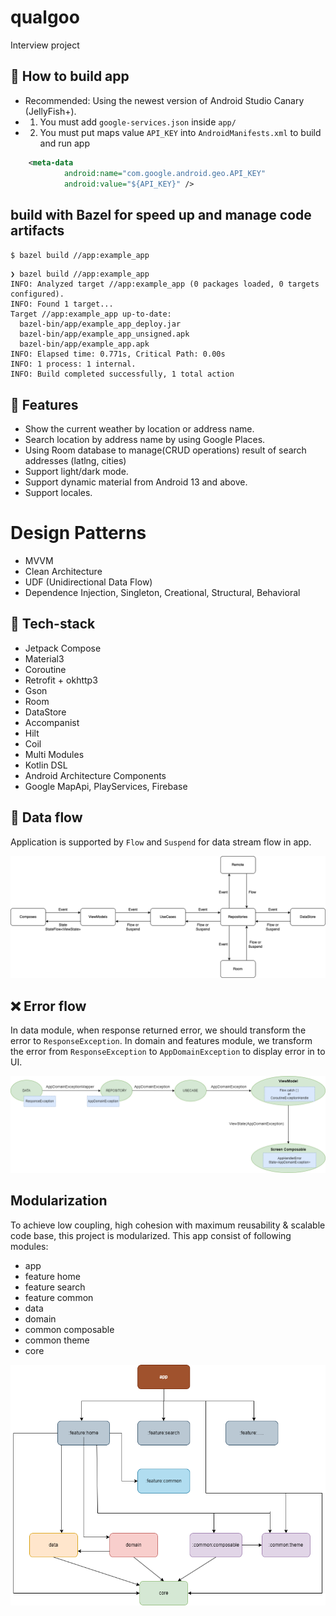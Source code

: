 # qualgoo
Interview project

## :hammer: How to build app

- Recommended: Using the newest version of Android Studio Canary (JellyFish+).
- 1. You must add `google-services.json` inside `app/`
- 2. You must put maps value `API_KEY` into `AndroidManifests.xml` to build and run app
```XML
    <meta-data
            android:name="com.google.android.geo.API_KEY"
            android:value="${API_KEY}" />
```

## build with Bazel for speed up and manage code artifacts

`$ bazel build //app:example_app`

```console
❯ bazel build //app:example_app
INFO: Analyzed target //app:example_app (0 packages loaded, 0 targets configured).
INFO: Found 1 target...
Target //app:example_app up-to-date:
  bazel-bin/app/example_app_deploy.jar
  bazel-bin/app/example_app_unsigned.apk
  bazel-bin/app/example_app.apk
INFO: Elapsed time: 0.771s, Critical Path: 0.00s
INFO: 1 process: 1 internal.
INFO: Build completed successfully, 1 total action
```

## :blue_book: Features

- Show the current weather by location or address name.
- Search location by address name by using Google Places.
- Using Room database to manage(CRUD operations) result of search addresses (latlng, cities)
- Support light/dark mode.
- Support dynamic material from Android 13 and above.
- Support locales.

# Design Patterns
 
- MVVM
- Clean Architecture
- UDF (Unidirectional Data Flow)
- Dependence Injection, Singleton, Creational, Structural, Behavioral

## :construction: Tech-stack
- Jetpack Compose
- Material3
- Coroutine
- Retrofit + okhttp3
- Gson
- Room
- DataStore
- Accompanist
- Hilt
- Coil
- Multi Modules
- Kotlin DSL
- Android Architecture Components
- Google MapApi, PlayServices, Firebase

## :tram: Data flow

Application is supported by `Flow` and `Suspend` for data stream flow in app.


![Data flow](images/data_flow.png "Data flow")

## :x: Error flow

In data module, when response returned error, we should transform the error to `ResponseException`. In domain and features module, we transform the error from `ResponseException` to `AppDomainException` to display error in to UI.

![Error flow](images/error_flow.png "Error flow")

## Modularization
To achieve low coupling, high cohesion with maximum reusability & scalable code base, this project is modularized.
This app consist of following modules:

- app
- feature home
- feature search
- feature common
- data
- domain
- common composable
- common theme
- core

<img src="images/modularization.png" width=760  />